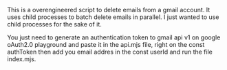 This is a overengineered script to delete emails from a gmail account. It uses child processes to batch delete emails in parallel. I just wanted to use child processes for the sake of it. 

You just need to generate an authentication token to gmail api v1 on google oAuth2.0 playground and paste it in the api.mjs file, right on the const authToken then add you email addres in the const userId and run the file index.mjs.
